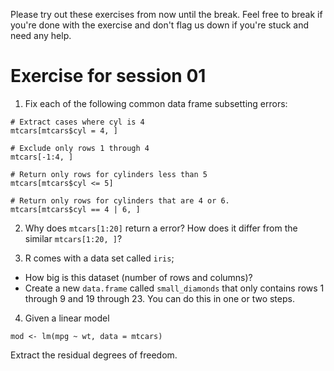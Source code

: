 Please try out these exercises from now until the break. Feel free to break if you're done with the exercise and don't flag us down if you're stuck and need any help.

# Exercise for session 01

1. Fix each of the following common data frame subsetting errors:

```
# Extract cases where cyl is 4
mtcars[mtcars$cyl = 4, ]

# Exclude only rows 1 through 4
mtcars[-1:4, ]

# Return only rows for cylinders less than 5
mtcars[mtcars$cyl <= 5]

# Return only rows for cylinders that are 4 or 6.
mtcars[mtcars$cyl == 4 | 6, ]
```

2. Why does `mtcars[1:20]` return a error? How does it differ from the similar `mtcars[1:20, ]`?


3. R comes with a data set called `iris`;

* How big is this dataset (number of rows and columns)?
* Create a new `data.frame` called `small_diamonds` that only contains rows 1 through 9 and 19 through 23. You can do this in one or two steps.

4. Given a linear model

```
mod <- lm(mpg ~ wt, data = mtcars)
```

Extract the residual degrees of freedom. 
